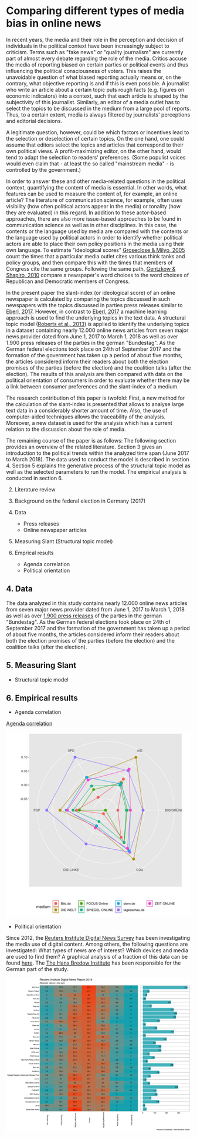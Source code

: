 # Comparing different types of media bias in online news

In recent years, the media and their role in the perception and decision of individuals in the political context have been increasingly subject to criticism. Terms such as "fake news" or "quality journalism" are currently part of almost every debate regarding the role of the media. Critics accuse the media of reporting biased on certain parties or political events and thus influencing the political consciousness of voters. This raises the unavoidable question of what biased reporting actually means or, on the contrary, what objective reporting is and if this is even possible. A journalist who write an article about a certain topic puts rough facts (e.g. figures on economic indicators) into a context, such that each article is shaped by the subjectivity of this journalist. Similarly, an editor of a media outlet has to select the topics to be discussed in the medium from a large pool of reports. Thus, to a certain extent, media is always filtered by journalists' perceptions and editorial decisions. 

A legitimate question, however, could be which factors or incentives lead to the selection or deselection of certain topics. On the one hand, one could assume that editors select the topics and articles that correspond to their own political views. A profit-maximizing editor, on the other hand, would tend to adapt the selection to readers' preferences. (Some populist voices would even claim that - at least the so called "mainstream media" - is controlled by the government.) 

In order to answer these and other media-related questions in the political context, quantifying the content of media is essential. In other words, what features can be used to measure the content of, for example, an online article? The literature of communication science, for example, often uses visibility (how often political actors appear in the media) or tonality (how they are evaluated) in this regard. In addition to these actor-based approaches, there are also more issue-based approaches to be found in communication science as well as in other disciplines. In this case, the contents or the language used by media are compared with the contents or the language used by political actors in order to identify whether political actors are able to place their own policy positions in the media using their own language. To estimate "ideological scores" [Groseclose & Milyo, 2005](https://www.jstor.org/stable/25098770?seq=1#metadata_info_tab_contents) count the times that a particular media outlet cites various think tanks and policy groups, and then compare this with the times that members of Congress cite the same groups. Following the same path, [Gentzkow & Shapiro, 2010](https://onlinelibrary.wiley.com/doi/abs/10.3982/ECTA7195) compare a newspaper's word choices to the word choices of Republican and Democratic members of Congress. 

In the present paper the slant-index (or ideological score) of an online newspaper is calculated by comparing the topics discussed in such newspapers with the topics discussed in parties press releases similar to [Eberl, 2017](https://journals.sagepub.com/doi/abs/10.1177/0093650215614364). However, in contrast to [Eberl, 2017](https://journals.sagepub.com/doi/abs/10.1177/0093650215614364) a machine learning approach is used to find the underlying topics in the text data. A structural topic model ([Roberts et al., 2013](https://scholar.princeton.edu/files/bstewart/files/stmnips2013.pdf)) is applied to identify the underlying topics in a dataset containing nearly 12.000 online news articles from seven major news provider dated from June 1, 2017 to March 1, 2018 as well as over 1.900 press releases of the parties in the german "Bundestag". As the German federal elections took place on 24th of September 2017 and the formation of the government has taken up a period of about five months, the articles considered inform their readers about both the election promises of the parties (before the election) and the coalition talks (after the election). The results of this analysis are then compared with data on the political orientation of consumers in order to evaluate whether there may be a link between consumer preferences and the slant-index of a medium.

The research contribution of this paper is twofold: First, a new method for the calculation of the slant-index is presented that allows to analyse large text data in a considerably shorter amount of time. Also, the use of computer-aided techniques allows the traceability of the analysis. Moreover, a new dataset is used for the analysis which has a current relation to the discussion about the role of media. 

The remaining course of the paper is as follows: The following section provides an overview of the related literature. Section 3 gives an introduction to the political trends within the analyzed time span (June 2017 to March 2018). The data used to conduct the model is described in section 4. Section 5 explains the generative process of the structural topic model as well as the selected parameters to run the model. The empirical analysis is conducted in section 6. 

2. Literature review

3. Background on the federal election in Germany (2017)

4. Data 
	- Press releases
	- Online newspaper articles

5. Measuring Slant (Structural topic model)

6. Emprical results
	- Agenda correlation
	- Political orientation


## 4. Data

The data analyzed in this study contains nearly 12.000 online news articles from seven major news provider dated from June 1, 2017 to March 1, 2018 as well as over [1.900 press releases]((https://franziloew.github.io/news_paper/pressReleases.html)) of the parties in the german "Bundestag". As the German federal elections took place on 24th of September 2017 and the formation of the government has taken up a period of about five months, the articles considered inform their readers about both the election promises of the parties (before the election) and the coalition talks (after the election). 

## 5. Measuring Slant

- Structural topic model

## 6. Empirical results

- Agenda correlation

[Agenda correlation](https://franziloew.github.io/news_paper/agenda.html)

![](/figs/radarchart.png)

- Political orientation

Since 2012, the [Reuters Institute Digital News Survey](http://www.digitalnewsreport.org/about-us-2018/) has been investigating the media use of digital content. Among others, the following questions are investigated: What types of news are of interest? Which devices and media are used to find them? A graphical analysis of a fraction of this data can be found [here](https://franziloew.github.io/news_paper/reuters.html). The [The Hans Bredow Institute](https://www.hans-bredow-institut.de/de/projekte/reuters-institute-digital-news-survey) has been responsible for the German part of the study.

![](/figs/reuters.png)
